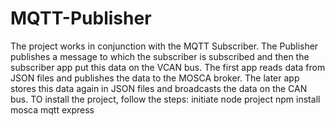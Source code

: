# MQTT-Publisher
The project works in conjunction with the MQTT Subscriber. The Publisher publishes a message to which the subscriber is subscribed and then the subscriber app put this data on the VCAN bus. The first app reads data from JSON files and publishes the data to the MOSCA broker. The later app stores this data again in JSON files and broadcasts the data on the CAN bus. 
TO install the project, follow the steps:
initiate node project
npm install mosca mqtt express

